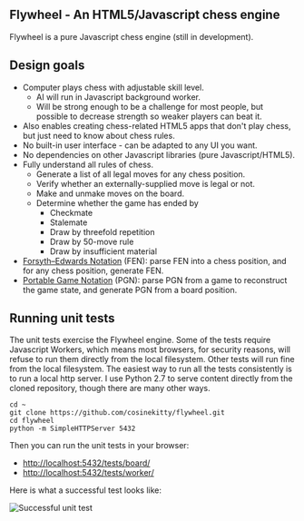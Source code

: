 ## Flywheel - An HTML5/Javascript chess engine

Flywheel is a pure Javascript chess engine (still in development).

## Design goals

* Computer plays chess with adjustable skill level.
  * AI will run in Javascript background worker.
  * Will be strong enough to be a challenge for most people, but possible to decrease strength so weaker players can beat it.
* Also enables creating chess-related HTML5 apps that don't play chess, but just need to know about chess rules.
* No built-in user interface - can be adapted to any UI you want.
* No dependencies on other Javascript libraries (pure Javascript/HTML5).
* Fully understand all rules of chess.
  * Generate a list of all legal moves for any chess position.
  * Verify whether an externally-supplied move is legal or not.
  * Make and unmake moves on the board.
  * Determine whether the game has ended by
    * Checkmate
    * Stalemate
    * Draw by threefold repetition
    * Draw by 50-move rule
    * Draw by insufficient material
* [Forsyth–Edwards Notation](https://en.wikipedia.org/wiki/Forsyth%E2%80%93Edwards_Notation) (FEN): parse FEN into a chess position, and for any chess position, generate FEN.
* [Portable Game Notation](https://en.wikipedia.org/wiki/Portable_Game_Notation) (PGN): parse PGN from a game to reconstruct the game state, and generate PGN from a board position.

## Running unit tests

The unit tests exercise the Flywheel engine.  Some of the tests require Javascript Workers, which means most browsers,  for security reasons, will refuse to run them directly from the local filesystem.  Other tests will run fine from the local filesystem.  The easiest way to run all the tests consistently is to run a local http server.  I use Python 2.7 to serve content directly from the cloned repository, though there are many other ways.

````
cd ~
git clone https://github.com/cosinekitty/flywheel.git
cd flywheel
python -m SimpleHTTPServer 5432
````

Then you can run the unit tests in your browser: 

* <a href="http://localhost:5432/tests/board/">http://localhost:5432/tests/board/</a>
* <a href="http://localhost:5432/tests/worker/">http://localhost:5432/tests/worker/</a>

Here is what a successful test looks like:

![Successful unit test](https://raw.githubusercontent.com/cosinekitty/flywheel/fe748a54971dfec6d01ce879eecd4788174da24a/image/flywheel-unit-test-pass.png)

